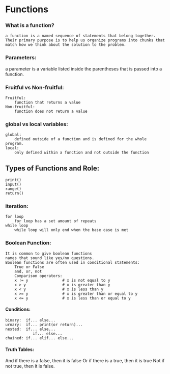 # Functions
### What is a function?
    a function is a named sequence of statements that belong together. Their primary purpose is to help us organize programs into chunks that match how we think about the solution to the problem.
### Parameters: 
a parameter is a variable listed inside the parentheses that is passed into a function.
### Fruitful vs Non-fruitful:
    Fruitful: 
        function that returns a value
    Non-fruitful:
        function does not return a value
### global vs local variables:
    global: 
        defined outside of a function and is defined for the whole program.
    local:  
        only defined within a function and not outside the function
## Types of Functions and Role:

    print()
    input()
    range()
    return()
    
### iteration:
    for loop
        for loop has a set amount of repeats
    while loop
        while loop will only end when the base case is met
### Boolean Function:
    It is common to give boolean functions
    names that sound like yes/no questions. 
    Boolean functions are often used in conditional statements:
        True or False
        and, or, not
        Comparison operators:
        x != y               # x is not equal to y
        x > y                # x is greater than y
        x < y                # x is less than y
        x >= y               # x is greater than or equal to y
        x <= y               # x is less than or equal to y
#### Conditions:
    binary:  if... else...
    urnary:  if... print(or return)...
    nested:  if... else...
                if... else...
    chained: if... elif... else...

#### Truth Tables:
And
    if there is a false, then it is false
Or
    if there is a true, then it is true
Not
    if not true, then it is false.